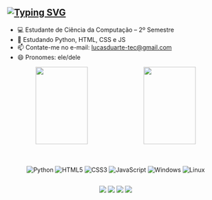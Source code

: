 ## [![Typing SVG](https://readme-typing-svg.demolab.com?font=Pixelify%2BSans&weight=900&pause=1000&color=5499EB&vCenter=true&random=false&width=435&height=22&lines=Ol%C3%A1!+eu+sou+Lucas+Duarte+%F0%9F%91%8B)](https://git.io/typing-svg)

- 💻 Estudante de Ciência da Computação – 2º Semestre
- 📖 Estudando Python, HTML, CSS e JS
- 📫 Contate-me no e-mail: lucasduarte-tec@gmail.com
- 😄 Pronomes: ele/dele

<div align="center">
  <img width="49%" height="180px" src="https://github-readme-stats.vercel.app/api?username=duarte-tec&show_icons=true&theme=github_dark&hide_border=true&count_private=true" />
  <img width="49%" height="180px" src="https://github-readme-stats.vercel.app/api/top-langs/?username=duarte-tec&size_weight=0.5&count_weight=1.0&layout=compact&theme=github_dark&hide_border=true&count_private=true" />
</div>
<br>
<br>  
<div align="center">
  
![Python](https://img.shields.io/badge/python-5499EB?style=for-the-badge&logo=python&logoColor=ffdd54)
![HTML5](https://img.shields.io/badge/html5-5499EB?style=for-the-badge&logo=html5&logoColor=white)
![CSS3](https://img.shields.io/badge/css3-5499EB?style=for-the-badge&logo=css3&logoColor=white)
![JavaScript](https://img.shields.io/badge/javascript-5499EB?style=for-the-badge&logo=javascript&logoColor=%23F7DF1E)
![Windows](https://img.shields.io/badge/Windows-5499EB?style=for-the-badge&logo=windows&logoColor=white)
![Linux](https://img.shields.io/badge/Linux-5499EB?style=for-the-badge&logo=linux&logoColor=black)
</div>

  ##
<div style="display: inline_block" align="center">
  <a href="https://twitter.com/SAMSEPlOL" target="_blank"><img src="https://img.shields.io/badge/Twitter-5499EB?style=for-the-badge&logo=twitter&logoColor=white" target="_blank"></a>
  <a href="https://discord.com/users/302771366124584960" target="_blank"><img src="https://img.shields.io/badge/Discord-5499EB?style=for-the-badge&logo=discord&logoColor=white" target="_blank"></a>
  <a href="mailto:lucasduarte-tec@gmail.com" target="_blank"><img src="https://img.shields.io/badge/-Gmail-5499EB?style=for-the-badge&logo=gmail&logoColor=white" target="_blank"></a>
    <a href="https://www.linkedin.com/in/lucasduartetec/" target="_blank"><img src="https://img.shields.io/badge/LinkedIn-5499EB?style=for-the-badge&logo=linkedin&logoColor=white" target="_blank"></a>
</div>

